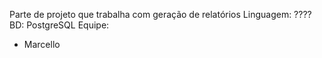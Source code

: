 Parte de projeto que trabalha com geração de relatórios
Linguagem: ????
BD: PostgreSQL
Equipe:
- Marcello
